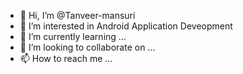 - 👋 Hi, I’m @Tanveer-mansuri
- 👀 I’m interested in Android Application Deveopment
- 🌱 I’m currently learning ...
- 💞️ I’m looking to collaborate on ...
- 📫 How to reach me ...

<!---
Tanveer-mansuri/Tanveer-mansuri is a ✨ special ✨ repository because its `README.md` (this file) appears on your GitHub profile.
You can click the Preview link to take a look at your changes.
--->
